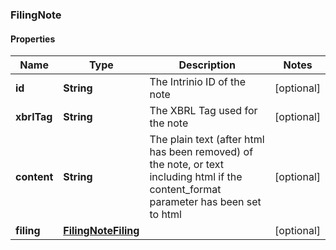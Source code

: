 ### FilingNote

#### Properties
Name | Type | Description | Notes
------------ | ------------- | ------------- | -------------
**id** | **String** | The Intrinio ID of the note | [optional] 
**xbrlTag** | **String** | The XBRL Tag used for the note | [optional] 
**content** | **String** | The plain text (after html has been removed) of the note, or text including html if the content_format parameter has been set to html | [optional] 
**filing** | [**FilingNoteFiling**](FilingNoteFiling.md) |  | [optional] 




